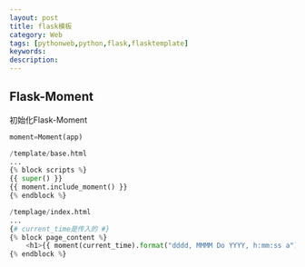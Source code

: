 ```yaml
---
layout: post
title: flask模板
category: Web
tags: [pythonweb,python,flask,flasktemplate]
keywords:
description:
---
```


## Flask-Moment
初始化Flask-Moment

```python
moment=Moment(app)
```

```python
/template/base.html
...
{% block scripts %}
{{ super() }}
{{ moment.include_moment() }}
{% endblock %}
```

```python
/templage/index.html
...
{# current_time是传入的 #}
{% block page_content %}
    <h1>{{ moment(current_time).format("dddd, MMMM Do YYYY, h:mm:ss a") }}</h1>
{% endblock %}
```

